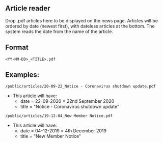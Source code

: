 ## Article reader
Drop .pdf articles here to be displayed on the news page. Articles will be ordered by date (newest first), with dateless articles at the bottom. The system reads the date from the name of the article.

## Format
`<YY-MM-DD>_<TITLE>.pdf`

## Examples:
`/public/articles/20-09-22_Notice - Coronavirus shutdown update.pdf`
* This article will have:
    * date = 22-09-2020 = 22nd September 2020
    * title = "Notice - Coronavirus shutdown update"

`/public/articles/19-12-04_New Member Notice.pdf`
* This article will have:
    * date = 04-12-2019 = 4th December 2019
    * title = "New Member Notice"
